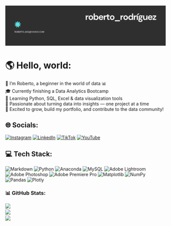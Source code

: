 ![my_banner](banner.jpg)
# 🌎 Hello, world:
👋 I’m Roberto, a beginner in the world of data 📊<br>🎓 Currently finishing a Data Analytics Bootcamp<br>🧠 Learning Python, SQL, Excel & data visualization tools<br>🌱 Passionate about turning data into insights — one project at a time<br>🚀 Excited to grow, build my portfolio, and contribute to the data community!


## 🌐 Socials:
[![Instagram](https://img.shields.io/badge/Instagram-%23E4405F.svg?logo=Instagram&logoColor=white)](https://instagram.com/robbo_rdz) [![LinkedIn](https://img.shields.io/badge/LinkedIn-%230077B5.svg?logo=linkedin&logoColor=white)](https://linkedin.com/in/roberto-rodriguez-naja/) [![TikTok](https://img.shields.io/badge/TikTok-%23000000.svg?logo=TikTok&logoColor=white)](https://tiktok.com/@robbordz26) [![YouTube](https://img.shields.io/badge/YouTube-%23FF0000.svg?logo=YouTube&logoColor=white)](https://youtube.com/@RobertoRodriguez-jw6or) 

## 💻 Tech Stack:
![Markdown](https://img.shields.io/badge/markdown-%23000000.svg?style=plastic&logo=markdown&logoColor=white) ![Python](https://img.shields.io/badge/python-3670A0?style=plastic&logo=python&logoColor=ffdd54) ![Anaconda](https://img.shields.io/badge/Anaconda-%2344A833.svg?style=plastic&logo=anaconda&logoColor=white) ![MySQL](https://img.shields.io/badge/mysql-4479A1.svg?style=plastic&logo=mysql&logoColor=white) ![Adobe Lightroom](https://img.shields.io/badge/Adobe%20Lightroom-31A8FF.svg?style=plastic&logo=Adobe%20Lightroom&logoColor=white) ![Adobe Photoshop](https://img.shields.io/badge/adobe%20photoshop-%2331A8FF.svg?style=plastic&logo=adobe%20photoshop&logoColor=white) ![Adobe Premiere Pro](https://img.shields.io/badge/Adobe%20Premiere%20Pro-9999FF.svg?style=plastic&logo=Adobe%20Premiere%20Pro&logoColor=white) ![Matplotlib](https://img.shields.io/badge/Matplotlib-%23ffffff.svg?style=plastic&logo=Matplotlib&logoColor=black) ![NumPy](https://img.shields.io/badge/numpy-%23013243.svg?style=plastic&logo=numpy&logoColor=white) ![Pandas](https://img.shields.io/badge/pandas-%23150458.svg?style=plastic&logo=pandas&logoColor=white) ![Plotly](https://img.shields.io/badge/Plotly-%233F4F75.svg?style=plastic&logo=plotly&logoColor=white)
### 📊 GitHub Stats:
![](https://github-readme-stats.vercel.app/api?username=robbo-the-ninja&theme=cobalt&hide_border=false&include_all_commits=false&count_private=true)<br/>
![](https://nirzak-streak-stats.vercel.app/?user=robbo-the-ninja&theme=cobalt&hide_border=false)<br/>
![](https://github-readme-stats.vercel.app/api/top-langs/?username=robbo-the-ninja&theme=cobalt&hide_border=false&include_all_commits=false&count_private=true&layout=compact)
